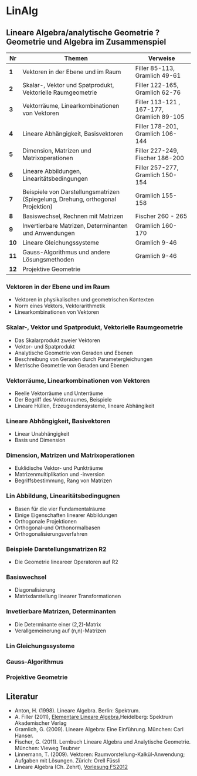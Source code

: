 LinAlg
======

## Lineare Algebra/analytische Geometrie ? Geometrie und Algebra im Zusammenspiel


Nr | Themen | Verweise
--- | --- | ---
**1** |	Vektoren in der Ebene und im Raum	| Filler 85-113, Gramlich 49-61
**2**	| Skalar-, Vektor und Spatprodukt, Vektorielle Raumgeometrie | Filler 122-165, Gramlich 62-76
**3** | Vektorräume, Linearkombinationen von Vektoren | Filler 113-121 , 167-177, Gramlich 89-105
**4** |	Lineare Abhängigkeit, Basisvektoren | Filler 178-201, Gramlich 106-144
**5** |	Dimension, Matrizen und Matrixoperationen | Filler 227-249, Fischer 186-200
**6** | Lineare Abbildungen, Linearitätsbedingungen	| Filler 257-277, Gramlich 150-154
**7** |	Beispiele von Darstellungsmatrizen (Spiegelung, Drehung, orthogonal Projektion) |Gramlich 155-158
**8** |	Basiswechsel, Rechnen mit Matrizen | Fischer 260 - 265
**9** |	Invertierbare Matrizen, Determinanten und Anwendungen	|Gramlich 160-170
**10** | Lineare Gleichungssysteme | Gramlich 9-46
**11** | Gauss-Algorithmus und andere Lösungsmethoden	|Gramlich 9-46
**12** | Projektive Geometrie

### Vektoren in der Ebene und im Raum
- Vektoren in physikalischen und geometrischen Kontexten 
- Norm eines Vektors, Vektorarithmetik
- Linearkombinationen von Vektoren

### Skalar-, Vektor und Spatprodukt, Vektorielle Raumgeometrie
- Das Skalarprodukt zweier Vektoren
- Vektor- und Spatprodukt
- Analytische Geometrie von Geraden und Ebenen
- Beschreibung von Geraden durch Parametergleichungen 
- Metrische Geometrie von Geraden und Ebenen

### Vektorräume, Linearkombinationen von Vektoren
- Reelle Vektorräume und Unterräume
- Der Begriff des Vektorraumes, Beispiele 
- Lineare Hüllen, Erzeugendensysteme, lineare Abhängikeit

### Lineare Abhöngigkeit, Basivektoren
- Linear Unabhängigkeit
- Basis und Dimension

### Dimension, Matrizen und Matrixoperationen
-  Euklidische Vektor- und Punkträume
-  Matrizenmultiplikation und -inversion
-  Begriffsbestimmung, Rang von Matrizen

### Lin Abbildung, Linearitätsbedingugnen
-  Basen für die vier Fundamentalräume
-  Einige Eigenschaften linearer Abbildungen
-  Orthogonale Projektionen
-  Orthogonal-und Orthonormalbasen
-  Orthogonalisierungsverfahren

### Beispiele Darstellungsmatrizen R2
- Die Geometrie lineareer Operatoren auf R2

### Basiswechsel
- Diagonalisierung
- Matrixdarstellung linearer Transformationen

### Invetierbare Matrizen, Determinanten
-  Die Determinante einer (2,2)-Matrix 
-  Verallgemeinerung auf (n,n)-Matrizen 

### Lin Gleichungssysteme

### Gauss-Algorithmus

### Projektive Geometrie




## Literatur

- Anton, H. (1998). Lineare Algebra. Berlin: Spektrum.
- A. Filler (2011), [Elementare Lineare Algebra](http://www.mathematik.hu-berlin.de/~filler/lin_alg/index.html),Heidelberg: Spektrum Akademischer Verlag
- Gramlich, G. (2009). Lineare Algebra: Eine Einführung. München: Carl Hanser.
- Fischer, G. (2011). Lernbuch Lineare Algebra und Analytische Geometrie. München: Vieweg Teubner
- Linnemann, T. (2009). Vektoren: Raumvorstellung-Kalkül-Anwendung; Aufgaben mit Lösungen. Zürich: Orell Füssli
- Lineare Algebra (Ch. Zehrt), [Vorlesung FS2012](http://jones.math.unibas.ch/~zehrtc/institut/vorlesungen/fs12/fw22/)
